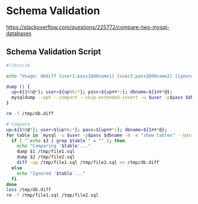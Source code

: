 # Schema Validation

https://stackoverflow.com/questions/225772/compare-two-mysql-databases

## Schema Validation Script

```bash
#!/bin/sh

echo "Usage: dbdiff [user1:pass1@dbname1] [user2:pass2@dbname2] [ignore_table1:ignore_table2...]"

dump () {
  up=${1%%@*}; user=${up%%:*}; pass=${up##*:}; dbname=${1##*@};
  mysqldump --opt --compact --skip-extended-insert -u $user -p$pass $dbname $table > $2
}

rm -f /tmp/db.diff

# Compare
up=${1%%@*}; user=${up%%:*}; pass=${up##*:}; dbname=${1##*@};
for table in `mysql -u $user -p$pass $dbname -N -e "show tables" --batch`; do
  if [ "`echo $3 | grep $table`" = "" ]; then
    echo "Comparing '$table'..."
    dump $1 /tmp/file1.sql
    dump $2 /tmp/file2.sql
    diff -up /tmp/file1.sql /tmp/file2.sql >> /tmp/db.diff
  else
    echo "Ignored '$table'..."
  fi
done
less /tmp/db.diff
rm -f /tmp/file1.sql /tmp/file2.sql

```
